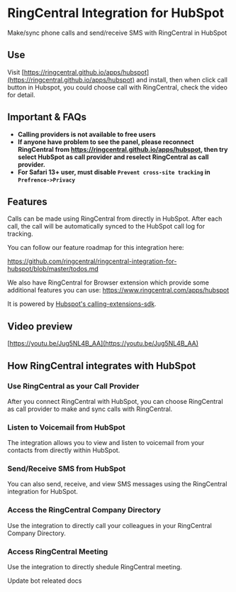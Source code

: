 # RingCentral Integration for HubSpot

Make/sync phone calls and send/receive SMS with RingCentral in HubSpot

## Use

Visit [https://ringcentral.github.io/apps/hubspot](https://ringcentral.github.io/apps/hubspot) and install, then when click call button in Hubspot, you could choose call with RingCentral, check the video for detail.

## Important & FAQs

- **Calling providers is not available to free users**
- **If anyone have problem to see the panel, please reconnect RingCentral from https://ringcentral.github.io/apps/hubspot, then try select HubSpot as call provider and reselect RingCentral as call provider.**
- **For Safari 13+ user, must disable `Prevent cross-site tracking` in `Prefrence->Privacy`**

## Features

Calls can be made using RingCentral from directly in HubSpot. After each call, the call will be automatically synced to the HubSpot call log for tracking.

You can follow our feature roadmap for this integration here:

https://github.com/ringcentral/ringcentral-integration-for-hubspot/blob/master/todos.md

We also have RingCentral for Browser extension which provide some additional features you can use: https://www.ringcentral.com/apps/hubspot

It is powered by [Hubspot's calling-extensions-sdk](https://github.com/HubSpot/calling-extensions-sdk).

## Video preview

[https://youtu.be/Jug5NL4B_AA](https://youtu.be/Jug5NL4B_AA)

## How RingCentral integrates with HubSpot

### Use RingCentral as your Call Provider

After you connect RingCentral with HubSpot, you can choose RingCentral as call provider to make and sync calls with RingCentral.

### Listen to Voicemail from HubSpot

The integration allows you to view and listen to voicemail from your contacts from directly within HubSpot.

### Send/Receive SMS from HubSpot

You can also send, receive, and view SMS messages using the RingCentral integration for HubSpot.

### Access the RingCentral Company Directory

Use the integration to directly call your colleagues in your RingCentral Company Directory.

### Access RingCentral Meeting

Use the integration to directly shedule RingCentral meeting.

Update bot releated docs
